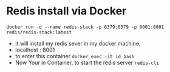 # Redis install via Docker 

``` docker run -d --name redis-stack -p 6379:6379 -p 8001:8001 redis/redis-stack:latest ```
 
 * it will install my redis sever in my docker machine,
 * localhost : 8001 
 * to enter this container 
 ```docker exec -it id bash```
 * Now Your in Container, to start the redis server ```redis-cli``` 
